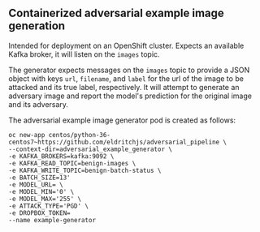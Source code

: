 ## Containerized adversarial example image generation

Intended for deployment on an OpenShift cluster. Expects an available Kafka broker, it will listen on the `images` topic.

The generator expects messages on the `images` topic to provide a JSON object with keys `url`, `filename`, and `label` for the url of the image to be attacked and its true label, respectively. It will attempt to generate an adversary image and report the model's prediction for the original image and its adversary.

The adversarial example image generator pod is created as follows:

```
oc new-app centos/python-36-centos7~https://github.com/eldritchjs/adversarial_pipeline \
--context-dir=adversarial_example_generator \
-e KAFKA_BROKERS=kafka:9092 \
-e KAFKA_READ_TOPIC=benign-images \
-e KAFKA_WRITE_TOPIC=benign-batch-status \
-e BATCH_SIZE=13'
-e MODEL_URL= \
-e MODEL_MIN='0' \
-e MODEL_MAX='255' \
-e ATTACK_TYPE='PGD' \
-e DROPBOX_TOKEN=
--name example-generator
```
